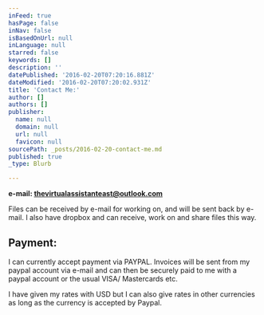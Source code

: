 ```yaml
---
inFeed: true
hasPage: false
inNav: false
isBasedOnUrl: null
inLanguage: null
starred: false
keywords: []
description: ''
datePublished: '2016-02-20T07:20:16.881Z'
dateModified: '2016-02-20T07:20:02.931Z'
title: 'Contact Me:'
author: []
authors: []
publisher:
  name: null
  domain: null
  url: null
  favicon: null
sourcePath: _posts/2016-02-20-contact-me.md
published: true
_type: Blurb

---
```

**e-mail: thevirtualassistanteast@outlook.com**

Files can be received by e-mail for working on, and will be sent back by e-mail. I also have dropbox and can receive, work on and share files this way.

## Payment:

I can currently accept payment via PAYPAL. Invoices will be sent from my paypal account via e-mail and can then be securely paid to me with a paypal account or the usual VISA/ Mastercards etc.

I have given my rates with USD but I can also give rates in other currencies as long as the currency is accepted by Paypal.
